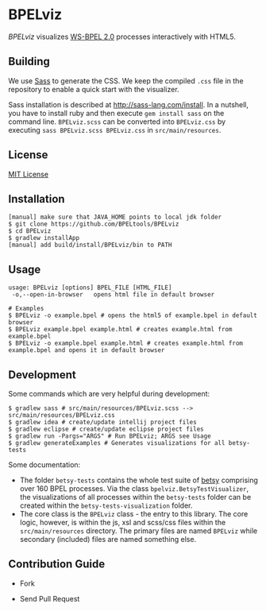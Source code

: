 # BPELviz

*BPELviz* visualizes [WS-BPEL 2.0] processes interactively with HTML5.

## Building

We use [Sass] to generate the CSS.
We keep the compiled `.css` file in the repository to enable a quick start with the visualizer.

Sass installation is described at http://sass-lang.com/install.
In a nutshell, you have to install ruby and then execute `gem install sass` on the command line.
`BPELviz.scss` can be converted into `BPELviz.css` by executing `sass BPELviz.scss BPELviz.css` in `src/main/resources`.

## License

[MIT License]

## Installation

    [manual] make sure that JAVA_HOME points to local jdk folder
    $ git clone https://github.com/BPELtools/BPELviz
    $ cd BPELviz
    $ gradlew installApp
    [manual] add build/install/BPELviz/bin to PATH

## Usage

    usage: BPELviz [options] BPEL_FILE [HTML_FILE]
     -o,--open-in-browser   opens html file in default browser

    # Examples
    $ BPELviz -o example.bpel # opens the html5 of example.bpel in default browser
    $ BPELviz example.bpel example.html # creates example.html from example.bpel
    $ BPELviz -o example.bpel example.html # creates example.html from example.bpel and opens it in default browser

## Development

Some commands which are very helpful during development:

    $ gradlew sass # src/main/resources/BPELviz.scss --> src/main/resources/BPELviz.css
    $ gradlew idea # create/update intellij project files
    $ gradlew eclipse # create/update eclipse project files
    $ gradlew run -Pargs="ARGS" # Run BPELviz; ARGS see Usage
    $ gradlew generateExamples # Generates visualizations for all betsy-tests

Some documentation:

- The folder `betsy-tests` contains the whole test suite of [betsy](https://github.com/uniba-dsg/betsy) comprising over 160 BPEL processes. Via the class `bpelviz.BetsyTestVisualizer`, the visualizations of all processes within the `betsy-tests` folder can be created within the `betsy-tests-visualization` folder.
- The core class is the `BPELviz` class - the entry to this library. The core logic, however, is within the js, xsl and scss/css files within the `src/main/resources` directory. The primary files are named `BPELviz` while secondary (included) files are named something else.

## Contribution Guide

- Fork
- Send Pull Request

  [WS-BPEL 2.0]: http://docs.oasis-open.org/wsbpel/2.0/wsbpel-v2.0.html
  [MIT License]: http://opensource.org/licenses/MIT
  [Sass]: http://sass-lang.com
  [saxon]: http://saxon.sourceforge.net/



